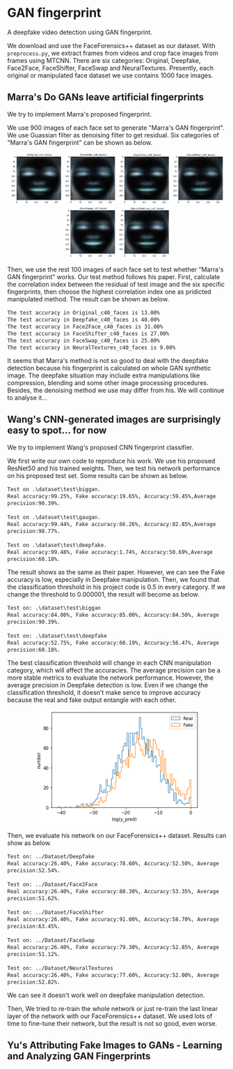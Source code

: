 # GAN fingerprint
A deepfake video detection using GAN fingerprint.

We download and use the FaceForensics++ dataset as our dataset. With `preprocess.py`, we extract frames from videos and crop face images from frames using MTCNN. There are six categories: Original, Deepfake, Face2Face, FaceShifter, FaceSwap and NeuralTextures. Presently, each original or manipulated face dataset we use contains 1000 face images.

## Marra's Do GANs leave artificial fingerprints
We try to implement Marra's proposed fingerprint.

We use 900 images of each face set to generate "Marra's GAN fingerprint". We use Guassian filter as denoising filter to get residual. Six categories of "Marra's GAN fingerprint" can be shown as below.

<div align=center>
<img width="120" height="120" src="./README/Figure 2020-12-11 141325 (0).png" >
<img width="120" height="120" src="./README/Figure 2020-12-11 141325 (1).png" >
<img width="120" height="120" src="./README/Figure 2020-12-11 141325 (2).png" >
<img width="120" height="120" src="./README/Figure 2020-12-11 141325 (3).png" >
<img width="120" height="120" src="./README/Figure 2020-12-11 141325 (4).png" >
<img width="120" height="120" src="./README/Figure 2020-12-11 141325 (5).png" >
</div>

Then, we use the rest 100 images of each face set to test whether "Marra's GAN fingerprint" works. Our test method follows his paper. First, calculate the correlation index between the residual of test image and the six specific fingerprints, then choose the highest correlation index one as pridicted manipulated method. The result can be shown as below.

```
The test accuracy in Original_c40_faces is 13.00%
The test accuracy in Deepfake_c40_faces is 40.00%
The test accuracy in Face2Face_c40_faces is 31.00%
The test accuracy in FaceShifter_c40_faces is 27.00%
The test accuracy in FaceSwap_c40_faces is 25.00%
The test accuracy in NeuralTextures_c40_faces is 9.00%
```

It seems that Marra's method is not so good to deal with the deepfake detection because his fingerprint is calculated on whole GAN synthetic image. The deepfake situation may include extra manipulations like compression, blending and some other image processing procedures. Besides, the denoising method we use may differ from his. We will continue to analyse it...

## Wang's CNN-generated images are surprisingly easy to spot... for now

We try to implement Wang's proposed CNN fingerprint classifier.

We first write our own code to reproduce his work. We use his proposed ResNet50 and his trained weights. Then, we test his network performance on his proposed test set. Some results can be shown as below.

```
Test on .\dataset\test\biggan.
Real accuracy:99.25%, Fake accuracy:19.65%, Accuracy:59.45%,Average precision:90.39%.

Test on .\dataset\test\gaugan.
Real accuracy:99.44%, Fake accuracy:66.26%, Accuracy:82.85%,Average precision:98.77%.

Test on .\dataset\test\deepfake.
Real accuracy:99.48%, Fake accuracy:1.74%, Accuracy:50.69%,Average precision:60.18%.
```
The result shows as the same as their paper. However, we can see the Fake accuracy is low, especially in Deepfake manipulation.
Then, we found that the classification threshold in his project code is 0.5 in every category. If we change the threshold to 0.000001, the result will become as below.
```
Test on: .\dataset\test\biggan
Real accuracy:84.00%, Fake accuracy:85.00%, Accuracy:84.50%, Average precision:90.39%.

Test on: .\dataset\test\deepfake
Real accuracy:52.75%, Fake accuracy:60.19%, Accuracy:56.47%, Average precision:60.18%.
```
The best classification threshold will change in each CNN manipulation category, which will affect the accuracies. The average precision can be a more stable metrics to evaluate the network performance. However, the average precision in Deepfake detection is low. Even if we change the classification threshold, it doesn't make sence to improve accuracy because the real and fake output entangle with each other.

<div align=center><img src="./README/Figure 2020-12-18 161525.png" ></div>

Then, we evaluate his network on our FaceForensics++ dataset. Results can show as below.
```
Test on: ../Dataset/Deepfake
Real accuracy:26.40%, Fake accuracy:78.60%, Accuracy:52.50%, Average precision:52.54%.

Test on: ../Dataset/Face2Face
Real accuracy:26.40%, Fake accuracy:80.30%, Accuracy:53.35%, Average precision:51.62%.

Test on: ../Dataset/FaceShifter
Real accuracy:26.40%, Fake accuracy:91.00%, Accuracy:58.70%, Average precision:63.45%.

Test on: ../Dataset/FaceSwap
Real accuracy:26.40%, Fake accuracy:79.30%, Accuracy:52.85%, Average precision:51.12%.

Test on: ../Dataset/NeuralTextures
Real accuracy:26.40%, Fake accuracy:77.60%, Accuracy:52.00%, Average precision:52.82%.
```
We can see it doesn't work well on deepfake manipulation detection.

Then, We tried to re-train the whole network or just re-train the last linear layer of the network with our FaceForensics++ dataset. We used lots of time to fine-tune their network, but the result is not so good, even worse.

## Yu's Attributing Fake Images to GANs - Learning and Analyzing GAN Fingerprints